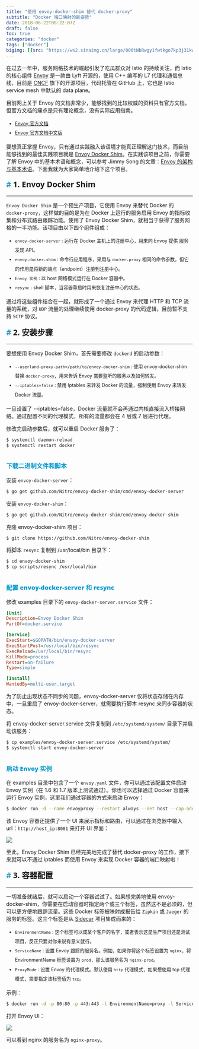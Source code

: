 ```yaml
---
title: "使用 envoy-docker-shim 替代 docker-proxy"
subtitle: "Docker 端口映射的新姿势"
date: 2018-06-22T08:22:07Z
draft: false
toc: true
categories: "docker"
tags: ["docker"]
bigimg: [{src: "https://ws2.sinaimg.cn/large/006tNbRwgy1fwtkgo7kp3j31kw0d0750.jpg"}]
---
```


<!--more-->

在过去一年中，服务网格技术的崛起引发了吃瓜群众对 Istio 的持续关注，而 Istio 的核心组件 [Envoy](https://github.com/envoyproxy/envoy) 是一款由 Lyft 开源的，使用 C++ 编写的 L7 代理和通信总线，目前是 [CNCF](https://cncf.io/) 旗下的开源项目，代码托管在 GitHub 上，它也是 Istio service mesh 中默认的 data plane。

目前网上关于 Envoy 的文档非常少，能够找到的比较权威的资料只有官方文档，但官方文档的痛点是只有理论概念，没有实际应用指南。

+ [Envoy 官方文档](https://www.envoyproxy.io/docs/envoy/latest/)
+ [Envoy 官方文档中文版](https://servicemesher.github.io/envoy/)

要想真正掌握 Envoy，只有通过实践融入该语境才能真正理解这门技术，而目前能够找到的最佳实践项目就是 [Envoy Docker Shim](https://github.com/Nitro/envoy-docker-shim)。在实践该项目之前，你需要了解 Envoy 中的基本术语和概念，可以参考 Jimmy Song 的文章：[Envoy 的架构与基本术语](https://jimmysong.io/posts/envoy-archiecture-and-terminology/)。下面我就为大家简单地介绍下这个项目。

## 1. Envoy Docker Shim

----

`Envoy Docker Shim` 是一个预生产项目，它使用 Envoy 来替代 Docker 的 `docker-proxy`，这样做的目的是为在 Docker 上运行的服务启用 Envoy 的指标收集和分布式路由跟踪功能。使用了 Envoy Docker Shim，就相当于获得了服务网格的一半功能。该项目由以下四个组件组成：

+ `envoy-docker-server` : 运行在 Docker 主机上的注册中心，用来向 Envoy 提供 服务发现 API。
+ `envoy-docker-shim` : 命令行应用程序，采用与 `docker-proxy` 相同的命令参数，但它的作用是将新的端点（endpoint）注册到注册中心。
+ `Envoy 实例` : 以 host 网络模式运行在 Docker 容器中。
+ `resync` : shell 脚本，当容器重启时用来恢复注册中心的状态。

通过将这些组件结合在一起，就形成了一个通过 Envoy 来代理 HTTP 和 TCP 流量的系统，对 `UDP` 流量的处理继续使用 docker-proxy 的代码逻辑，目前暂不支持 `SCTP` 协议。

## 2. 安装步骤

----

要想使用 Envoy Docker Shim，首先需要修改 `dockerd` 的启动参数：

+ `--userland-proxy-path=/path/to/envoy-docker-shim` : 使用 envoy-docker-shim 替换 `docker-proxy`，用来告诉 Envoy 需要监听的服务以及如何转发。
+ `--iptables=false` : 禁用 Iptables 来转发 Docker 的流量，强制使用 Envoy 来转发 Docker 流量。

一旦设置了 --iptables=false，Docker 流量就不会再通过内核直接流入桥接网络。通过配置不同的代理模式，所有的流量都会在 4 层或 7 层进行代理。

修改完启动参数后，就可以重启 Docker 服务了：

```bash
$ systemctl daemon-reload
$ systemctl restart docker
```

### 下载二进制文件和脚本

安装 `envoy-docker-server`：

```bash
$ go get github.com/Nitro/envoy-docker-shim/cmd/envoy-docker-server
```

安装 `envoy-docker-shim`：

```bash
$ go get github.com/Nitro/envoy-docker-shim/cmd/envoy-docker-shim
```

克隆 envoy-docker-shim 项目：

```bash
$ git clone https://github.com/Nitro/envoy-docker-shim
```

将脚本 `resync` 复制到 /usr/local/bin 目录下：

```bash
$ cd envoy-docker-shim
$ cp scripts/resync /usr/local/bin
```

### 配置 envoy-docker-server 和 resync

修改 examples 目录下的 `envoy-docker-server.service` 文件：

```ini
[Unit]
Description=Envoy Docker Shim
PartOf=docker.service

[Service]
ExecStart=$GOPATH/bin/envoy-docker-server
ExecStartPost=/usr/local/bin/resync
ExecReload=/usr/local/bin/resync
KillMode=process
Restart=on-failure
Type=simple

[Install]
WantedBy=multi-user.target
```

为了防止出现状态不同步的问题，envoy-docker-server 仅将状态存储在内存中，一旦重启了 envoy-docker-server，就需要执行脚本 resync 来同步容器的状态。

将 envoy-docker-server.service 文件复制到 `/etc/systemd/system/` 目录下并启动该服务：

```bash
$ cp examples/envoy-docker-server.service /etc/systemd/system/
$ systemctl start envoy-docker-server
```

### 启动 Envoy 实例

在 examples 目录中包含了一个 `envoy.yaml` 文件，你可以通过该配置文件启动 Envoy 实例（在 1.6 和 1.7 版本上测试通过）。你也可以选择通过 Docker 容器来运行 Envoy 实例，这里我们通过容器的方式来启动 Envoy：

```bash
$ docker run -d --name envoyproxy --restart always --net host --cap-add NET_ADMIN -e ENVOY_BASE_ID=100 -e ENVOY_PORT=9902 -e ENVOY_UI_LISTEN_PORT=8081 gonitro/envoyproxy:1.7.0-27960f3-tracing
```

该 Envoy 容器还提供了一个 UI 来展示指标和路由，可以通过在浏览器中输入 url：`http://host_ip:8081` 来打开 UI 界面：

![](http://o7z41ciog.bkt.clouddn.com/envoy.jpg)

至此，Envoy Docker Shim 已经完美地完成了替代 docker-proxy 的工作，接下来就可以不通过 iptables 而使用 Envoy 来实现 Docker 容器的端口映射啦！

## 3. 容器配置

----

一切准备就绪后，就可以启动一个容器试试了。如果想完美地使用 envoy-docker-shim，你需要在启动容器时指定两个或三个标签，虽然这不是必须的，但可以更方便地跟踪流量。这些 Docker 标签被映射成报告给 `Zipkin` 或 `Jaeger` 的服务的标签。这三个标签是从 [Sidecar](https://github.com/Nitro/sidecar) 项目集成而来的：

+ `EnvironmentName` : 这个标签可以成某个客户的名字，或者表示这是生产项目还是测试项目，反正只要对你来说有意义就行。
+ `ServiceName` : 设置 Envoy 跟踪的服务名。例如，如果你将这个标签设置为 `nginx`，将 EnvironmentName 标签设置为 `prod`，那么该服务名为 `nginx-prod`。
+ `ProxyMode` : 设置 Envoy 的代理模式。默认使用 `http` 代理模式，如果想使用 tcp 代理模式，需要指定该标签值为 `tcp`。

示例：

```bash
$ docker run -d -p 80:80 -p 443:443 -l EnvironmentName=proxy -l ServiceName=nginx -l ProxyMode=tcp nginx:alpine
```

打开 Envoy UI：

![](http://o7z41ciog.bkt.clouddn.com/envoy-nginx.jpg)

可以看到 nginx 的服务名为 `nginx-proxy`。

<style>
a:hover{cursor:url(https://ws1.sinaimg.cn/large/006tNbRwgy1fwtq1w7x67j3018016a9x.jpg), pointer;}
body {
    cursor: url(https://ws3.sinaimg.cn/large/006tNbRwgy1fwtq36ft35j301y01ljra.jpg), default;
}
h1,h2,h3,h4,h5,h6 {
    font-family: 'Open Sans', 'Helvetica Neue', Helvetica, Arial, sans-serif;
    font-weight: 800;
    margin-top: 35px;
}
h2 {
    display: block;
    font-size: 1.5em;
    margin-block-start: 0.83em;
    margin-block-end: 0.83em;
    margin-inline-start: 0px;
    margin-inline-end: 0px;
    font-weight: bold;
}
h2::before {
    content: "#";
    margin-right: 5px;
    color: #2d96bd;
}
h3 {
    color: #0099CC;
}
h4 {
    color: #F77A0B;
}
li {
    line-height: 2;
    font-size: 0.9em;
}
blockquote {
    padding: 10px 20px;
    margin: 0 0 20px;
    font-size: 16px;
    border-left: 5px solid #986dbd;
}
#h2{
    margin-bottom:2em;
    margin-right: 5px;
    padding: 8px 15px;
    letter-spacing: 2px;
    background-image: linear-gradient(to right bottom, rgb(0, 188, 212), rgb(63, 81, 181));
    background-color: rgb(63, 81, 181);
    color: rgb(255, 255, 255);
    border-left: 10px solid rgb(51, 51, 51);
    border-radius:5px;
    text-shadow: rgb(102, 102, 102) 1px 1px 1px;
    box-shadow: rgb(102, 102, 102) 1px 1px 2px;
}
#note {
    font-size: 1.5rem;
    font-style: italic;
    padding: 0 1rem;
    margin: 2.5rem 0;
    position: relative;
    background-color: #fafeff;
    border-top: 1px dotted #9954bb;
    border-bottom: 1px dotted #9954bb;
}
#note-title {
    padding: 0.2rem 0.5rem;
    background: #9954bb;
    color: #FFF;
    position: absolute;
    left: 0;
    top: 0.25rem;
    box-shadow: 0 2px 4px rgba(0,0,0,0.2);
    border-radius: 4px;
    -webkit-transform: rotate(-5deg) translateX(-10px) translateY(-25px);
    -moz-transform: rotate(-5deg) translateX(-10px) translateY(-25px);
    -ms-transform: rotate(-5deg) translateX(-10px) translateY(-25px);
    -o-transform: rotate(-5deg) translateX(-10px) translateY(-25px);
    transform: rotate(-5deg) translateX(-10px) translateY(-25px);
}
#inline-yellow {
display:inline;
padding:.2em .6em .3em;
font-size:80%;
font-weight:bold;
line-height:1;
color:#fff;
text-align:center;
white-space:nowrap;
vertical-align:baseline;
border-radius:0;
background-color: #f0ad4e;
}
#inline-green {
display:inline;
padding:.2em .6em .3em;
font-size:80%;
font-weight:bold;
line-height:1;
color:#fff;
text-align:center;
white-space:nowrap;
vertical-align:baseline;
border-radius:0;
background-color: #5cb85c;
}
#inline-blue {
display:inline;
padding:.2em .6em .3em;
font-size:80%;
font-weight:bold;
line-height:1;
color:#fff;
text-align:center;
white-space:nowrap;
vertical-align:baseline;
border-radius:0;
background-color: #2780e3;
}
#inline-purple {
display:inline;
padding:.2em .6em .3em;
font-size:80%;
font-weight:bold;
line-height:1;
color:#fff;
text-align:center;
white-space:nowrap;
vertical-align:baseline;
border-radius:0;
background-color: #9954bb;
}
#div-border-left-red {
display: block;
padding: 10px;
margin: 10px 0;
border: 1px solid #ccc;
border-left-width: 5px;
border-radius: 3px;
border-left-color: #df3e3e;
}
#div-border-left-yellow {
display: block;
padding: 10px;
margin: 10px 0;
border: 1px solid #ccc;
border-left-width: 5px;
border-radius: 3px;
border-left-color: #f0ad4e;
}
#div-border-left-green {
display: block;
padding: 10px;
margin: 10px 0;
border: 1px solid #ccc;
border-left-width: 5px;
border-radius: 3px;
border-left-color: #5cb85c;
}
#div-border-left-blue {
display: block;
padding: 10px;
margin: 10px 0;
border: 1px solid #ccc;
border-left-width: 5px;
border-radius: 3px;
border-left-color: #2780e3;
}
#div-border-left-purple {
display: block;
padding: 10px;
margin: 10px 0;
border: 1px solid #ccc;
border-left-width: 5px;
border-radius: 3px;
border-left-color: #9954bb;
}
#div-border-right-red {
display: block;
padding: 10px;
margin: 10px 0;
border: 1px solid #ccc;
border-right-width: 5px;
border-radius: 3px;
border-right-color: #df3e3e;
}
#div-border-right-yellow {
display: block;
padding: 10px;
margin: 10px 0;
border: 1px solid #ccc;
border-right-width: 5px;
border-radius: 3px;
border-right-color: #f0ad4e;
}
#div-border-right-green {
display: block;
padding: 10px;
margin: 10px 0;
border: 1px solid #ccc;
border-right-width: 5px;
border-radius: 3px;
border-right-color: #5cb85c;
}
#div-border-right-blue {
display: block;
padding: 10px;
margin: 10px 0;
border: 1px solid #ccc;
border-right-width: 5px;
border-radius: 3px;
border-right-color: #2780e3;
}
#div-border-right-purple {
display: block;
padding: 10px;
margin: 10px 0;
border: 1px solid #ccc;
border-right-width: 5px;
border-radius: 3px;
border-right-color: #9954bb;
}
#div-border-top-red {
display: block;
padding: 10px;
margin: 10px 0;
border: 1px solid #ccc;
border-top-width: 5px;
border-radius: 3px;
border-top-color: #df3e3e;
}
#div-border-top-yellow {
display: block;
padding: 10px;
margin: 10px 0;
border: 1px solid #ccc;
border-top-width: 5px;
border-radius: 3px;
border-top-color: #f0ad4e;
}
#div-border-top-green {
display: block;
padding: 10px;
margin: 10px 0;
border: 1px solid #ccc;
border-top-width: 5px;
border-radius: 3px;
border-top-color: #5cb85c;
}
#div-border-top-blue {
display: block;
padding: 10px;
margin: 10px 0;
border: 1px solid #ccc;
border-top-width: 5px;
border-radius: 3px;
border-top-color: #2780e3;
}
#div-border-top-purple {
display: block;
padding: 10px;
margin: 10px 0;
border: 1px solid #ccc;
border-top-width: 5px;
border-radius: 3px;
border-top-color: #9954bb;
}
</style>
